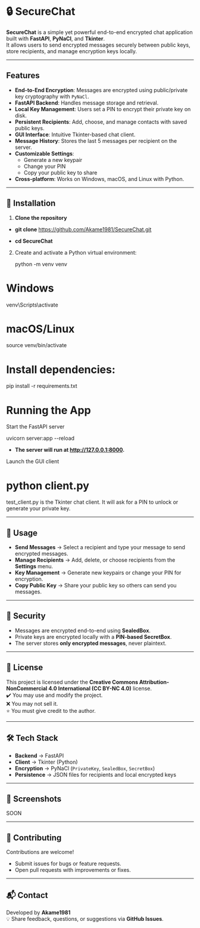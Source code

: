 # 🔒 SecureChat

**SecureChat** is a simple yet powerful end-to-end encrypted chat application built with **FastAPI**, **PyNaCl**, and **Tkinter**.  
It allows users to send encrypted messages securely between public keys, store recipients, and manage encryption keys locally.

---

## Features

- **End-to-End Encryption**: Messages are encrypted using public/private key cryptography with `PyNaCl`.
- **FastAPI Backend**: Handles message storage and retrieval.
- **Local Key Management**: Users set a PIN to encrypt their private key on disk.
- **Persistent Recipients**: Add, choose, and manage contacts with saved public keys.
- **GUI Interface**: Intuitive Tkinter-based chat client.
- **Message History**: Stores the last 5 messages per recipient on the server.
- **Customizable Settings**:
  - Generate a new keypair
  - Change your PIN
  - Copy your public key to share
- **Cross-platform**: Works on Windows, macOS, and Linux with Python.

---

## 🚀 Installation

1. **Clone the repository**




- **git clone** https://github.com/Akame1981/SecureChat.git

- **cd SecureChat**

2. Create and activate a Python virtual environment:


    python -m venv venv


# Windows
venv\Scripts\activate


# macOS/Linux
source venv/bin/activate




# Install dependencies:


pip install -r requirements.txt


# Running the App
Start the FastAPI server

uvicorn server:app --reload

- **The server will run at http://127.0.0.1:8000.**

Launch the GUI client

# python client.py

test_client.py is the Tkinter chat client. It will ask for a PIN to unlock or generate your private key.

---

## 🎯 Usage
- **Send Messages** → Select a recipient and type your message to send encrypted messages.  
- **Manage Recipients** → Add, delete, or choose recipients from the **Settings** menu.  
- **Key Management** → Generate new keypairs or change your PIN for encryption.  
- **Copy Public Key** → Share your public key so others can send you messages.  

---

## 🔐 Security
- Messages are encrypted end-to-end using **SealedBox**.  
- Private keys are encrypted locally with a **PIN-based SecretBox**.  
- The server stores **only encrypted messages**, never plaintext.  

---

## 📜 License
This project is licensed under the **Creative Commons Attribution-NonCommercial 4.0 International (CC BY-NC 4.0)** license.  
✔️ You may use and modify the project.  
❌ You may not sell it.  
⭐ You must give credit to the author.  

---

## 🛠 Tech Stack
- **Backend** → FastAPI  
- **Client** → Tkinter (Python)  
- **Encryption** → PyNaCl (`PrivateKey`, `SealedBox`, `SecretBox`)  
- **Persistence** → JSON files for recipients and local encrypted keys  

---

## 📸 Screenshots
SOON

---

## 🤝 Contributing
Contributions are welcome!  
- Submit issues for bugs or feature requests.  
- Open pull requests with improvements or fixes.  

---

## 📬 Contact
Developed by **Akame1981**  
💡 Share feedback, questions, or suggestions via **GitHub Issues**.  
